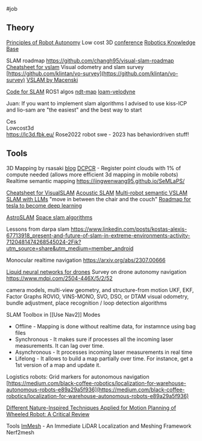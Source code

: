 #job 

## Theory
[Principles of Robot Autonomy](https://stanfordasl.github.io//aa274a/)
Low cost 3D [conference](https://lc3d.fbk.eu/)
[Robotics Knowledge Base](https://roboticsknowledgebase.com/wiki/sensing/pcl/#3d-slam)

SLAM roadmap
https://github.com/changh95/visual-slam-roadmap
[Cheatsheet for vslam](https://www.linkedin.com/posts/terrywu777_vslam-computervision-imageprocessing-activity-7002272675603619840-j9eL?utm_source=share&utm_medium=member_desktop)
Visual odometry and slam survey 
[https://github.com/klintan/vo-survey](https://github.com/klintan/vo-survey)
[VSLAM by Macenski](https://arxiv.org/pdf/2107.07589.pdf) 

[Code for SLAM](https://www.linkedin.com/posts/hyunggi-chang_slam-visualslam-lidarslam-ugcPost-7138388598411730945-ZL9G?utm_source=share&utm_medium=member_android)
ROS1 algos
[ndt-map](http://wiki.ros.org/ndt_map)
[loam-velodyne](http://wiki.ros.org/loam_velodyne)

Juan:
If you want to implement slam algorithms I advised to use kiss-ICP and lio-sam are "the easiest" and the best way to start 

Ces  
Lowcost3d  
https://lc3d.fbk.eu/
Rose2022 robot swe - 2023 has behaviordriven stuff!

## Tools
3D Mapping by rsasaki [blog](https://medium.com/@rsasaki0109/3d-mapping-with-graph-slam-using-3d-lidar-in-ros2-12ea7140e548)
[DCPCR](https://www.linkedin.com/posts/cyrill-stachniss-736233173_talk-by-l-wiesmann-dcpcr-deep-compressed-activity-6977007398657921024-FWDE) - Register point clouds with 1% of compute needed (allows more efficient 3d mapping in mobile robots)
Realtime semantic mapping
https://jingwenwang95.github.io/SeMLaPS/

[Cheatsheet for VisualSLAM](https://www.linkedin.com/posts/terrywu777_vslam-computervision-imageprocessing-activity-7002272675603619840-j9eL?utm_source=share&utm_medium=member_desktop) 
[Acoustic SLAM](https://towardsdatascience.com/acoustic-slam-state-of-the-art-review-3e5f45aeb345)
[Multi-robot semantic VSLAM](https://www.linkedin.com/posts/open-source-robotics-foundation_resilient-and-distributed-multi-robot-visual-activity-7059397960140283904-twJ0?utm_source=share&utm_medium=member_desktop)
[SLAM with LLMs](https://www.linkedin.com/posts/chenguang-huang-53b287254_can-a-robot-navigate-to-the-sound-theyve-ugcPost-7042145643150110720-KZtR?utm_source=share&utm_medium=member_desktop) "move in between the chair and the couch"
[Roadmap for tesla to become deep learning](https://www.linkedin.com/posts/jeremycohen2626_breakdown-how-tesla-will-transition-from-activity-7108411108306100224-ZP1C?utm_source=share&utm_medium=member_android)

[AstroSLAM](https://techxplore-com.cdn.ampproject.org/c/s/techxplore.com/news/2022-12-enable-autonomous-spacecraft-deep-space-missions.amp)
[Space slam algorithms](https://uk.artechhouse.com/mobile/Navigation-and-Tracking-in-Space-Analysis-and-Algorithms-P2215.aspx)

Lessons from darpa slam
https://www.linkedin.com/posts/kostas-alexis-67713918_present-and-future-of-slam-in-extreme-environments-activity-7120481474268545024-2Fik?utm_source=share&utm_medium=member_android

Monocular realtime navigation
https://arxiv.org/abs/2307.00666

[Liquid neural networks for drones](https://spectrum.ieee.org/liquid-neural-networks)
Survey on drone autonomy navigation
https://www.mdpi.com/2504-446X/5/2/52

camera models, multi-view geometry, and structure-from motion
UKF, EKF, Factor Graphs
ROVIO, VINS-MONO, SVO, DSO, or DTAM
visual odometry, bundle adjustment, place recognition / loop detection algorithms

SLAM Toolbox in [[Use Nav2]]
Modes
- Offline - Mapping is done without realtime data, for instamnce using bag files
- Synchronous - It makes sure if processes all the incoming laser measurements. It can lag over time.
- Asynchronous - It processes incoming laser measurements in real time
- Lifelong - It allows to build a map partially over time. For instance, get a 1st version of a map and update it.

Logistics robots: Grid markers for autonomous navigation  
[https://medium.com/black-coffee-robotics/localization-for-warehouse-autonomous-robots-e89a29a5f936](https://medium.com/black-coffee-robotics/localization-for-warehouse-autonomous-robots-e89a29a5f936)

[Different Nature-Inspired Techniques Applied for Motion Planning of Wheeled Robot: A Critical Review](https://www.researchgate.net/profile/Dr-Anish-Pandey-2/publication/326671343_Different_Nature-Inspired_Techniques_Applied_for_Motion_Planning_of_Wheeled_Robot_A_Critical_Review/links/5b5c81460f7e9bc79a6c3963/Different-Nature-Inspired-Techniques-Applied-for-Motion-Planning-of-Wheeled-Robot-A-Critical-Review.pdf)

Tools
[ImMesh](https://github.com/hku-mars/ImMesh) - An Immediate LiDAR Localization and Meshing Framework
Nerf2mesh